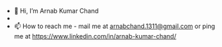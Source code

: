 - 👋 Hi, I’m Arnab Kumar Chand
- 
- 📫 How to reach me - mail me at arnabchand.1311@gmail.com
                      or ping me at https://www.linkedin.com/in/arnab-kumar-chand/ 


<!---
Arnab1311/Arnab1311 is a ✨ special ✨ repository because its `README.md` (this file) appears on your GitHub profile.
You can click the Preview link to take a look at your changes.
--->
